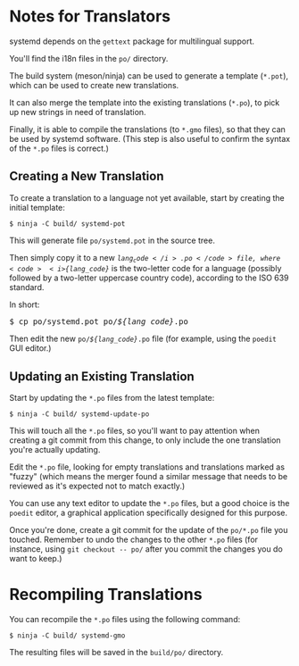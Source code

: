 # Notes for Translators

systemd depends on the `gettext` package for multilingual support.

You'll find the i18n files in the `po/` directory.

The build system (meson/ninja) can be used to generate a template (`*.pot`),
which can be used to create new translations.

It can also merge the template into the existing translations (`*.po`), to pick
up new strings in need of translation.

Finally, it is able to compile the translations (to `*.gmo` files), so that
they can be used by systemd software. (This step is also useful to confirm the
syntax of the `*.po` files is correct.)

## Creating a New Translation

To create a translation to a language not yet available, start by creating the
initial template:

```
$ ninja -C build/ systemd-pot
```

This will generate file `po/systemd.pot` in the source tree.

Then simply copy it to a new <code><i>${lang_code}</i>.po</code> file, where
<code><i>${lang_code}</i></code> is the two-letter code for a language
(possibly followed by a two-letter uppercase country code), according to the
ISO 639 standard.

In short:

<pre>
$ cp po/systemd.pot po/<i>${lang_code}</i>.po
</pre>

Then edit the new <code>po/<i>${lang_code}</i>.po</code> file (for example,
using the `poedit` GUI editor.)

## Updating an Existing Translation

Start by updating the `*.po` files from the latest template:

```
$ ninja -C build/ systemd-update-po
```

This will touch all the `*.po` files, so you'll want to pay attention when
creating a git commit from this change, to only include the one translation
you're actually updating.

Edit the `*.po` file, looking for empty translations and translations marked as
"fuzzy" (which means the merger found a similar message that needs to be
reviewed as it's expected not to match exactly.)

You can use any text editor to update the `*.po` files, but a good choice is
the `poedit` editor, a graphical application specifically designed for this
purpose.

Once you're done, create a git commit for the update of the `po/*.po` file you
touched. Remember to undo the changes to the other `*.po` files (for instance,
using `git checkout -- po/` after you commit the changes you do want to keep.)

# Recompiling Translations

You can recompile the `*.po` files using the following command:

```
$ ninja -C build/ systemd-gmo
```

The resulting files will be saved in the `build/po/` directory.
